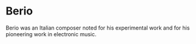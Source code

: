 # Berio
Berio was an Italian composer noted for his experimental work and for his pioneering work in electronic music.